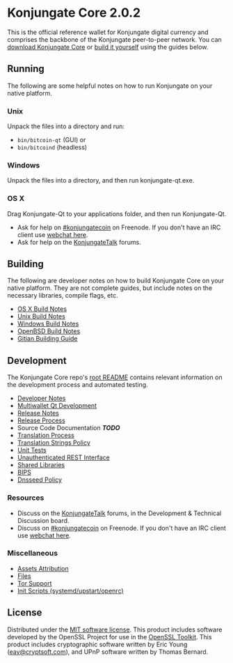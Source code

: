 Konjungate Core 2.0.2
=====================

This is the official reference wallet for Konjungate digital currency and comprises the backbone of the Konjungate peer-to-peer network. You can [download Konjungate Core](https://www.konjungate.org/downloads/) or [build it yourself](#building) using the guides below.

Running
---------------------
The following are some helpful notes on how to run Konjungate on your native platform.

### Unix

Unpack the files into a directory and run:

- `bin/bitcoin-qt` (GUI) or
- `bin/bitcoind` (headless)

### Windows

Unpack the files into a directory, and then run konjungate-qt.exe.

### OS X

Drag Konjungate-Qt to your applications folder, and then run Konjungate-Qt.

* Ask for help on [#konjungatecoin](http://webchat.freenode.net?channels=konjungatecoin) on Freenode. If you don't have an IRC client use [webchat here](http://webchat.freenode.net?channels=konjungatecoin).
* Ask for help on the [KonjungateTalk](https://konjungatetalk.org/) forums.

Building
---------------------
The following are developer notes on how to build Konjungate Core on your native platform. They are not complete guides, but include notes on the necessary libraries, compile flags, etc.

- [OS X Build Notes](build-osx.md)
- [Unix Build Notes](build-unix.md)
- [Windows Build Notes](build-windows.md)
- [OpenBSD Build Notes](build-openbsd.md)
- [Gitian Building Guide](gitian-building.md)

Development
---------------------
The Konjungate Core repo's [root README](/README.md) contains relevant information on the development process and automated testing.

- [Developer Notes](developer-notes.md)
- [Multiwallet Qt Development](multiwallet-qt.md)
- [Release Notes](release-notes.md)
- [Release Process](release-process.md)
- Source Code Documentation ***TODO***
- [Translation Process](translation_process.md)
- [Translation Strings Policy](translation_strings_policy.md)
- [Unit Tests](unit-tests.md)
- [Unauthenticated REST Interface](REST-interface.md)
- [Shared Libraries](shared-libraries.md)
- [BIPS](bips.md)
- [Dnsseed Policy](dnsseed-policy.md)

### Resources
* Discuss on the [KonjungateTalk](https://konjungatetalk.org/) forums, in the Development & Technical Discussion board.
* Discuss on [#konjungatecoin](http://webchat.freenode.net/?channels=konjungatecoin) on Freenode. If you don't have an IRC client use [webchat here](http://webchat.freenode.net/?channels=konjungatecoin).

### Miscellaneous
- [Assets Attribution](assets-attribution.md)
- [Files](files.md)
- [Tor Support](tor.md)
- [Init Scripts (systemd/upstart/openrc)](init.md)

License
---------------------
Distributed under the [MIT software license](http://www.opensource.org/licenses/mit-license.php).
This product includes software developed by the OpenSSL Project for use in the [OpenSSL Toolkit](https://www.openssl.org/). This product includes
cryptographic software written by Eric Young ([eay@cryptsoft.com](mailto:eay@cryptsoft.com)), and UPnP software written by Thomas Bernard.
